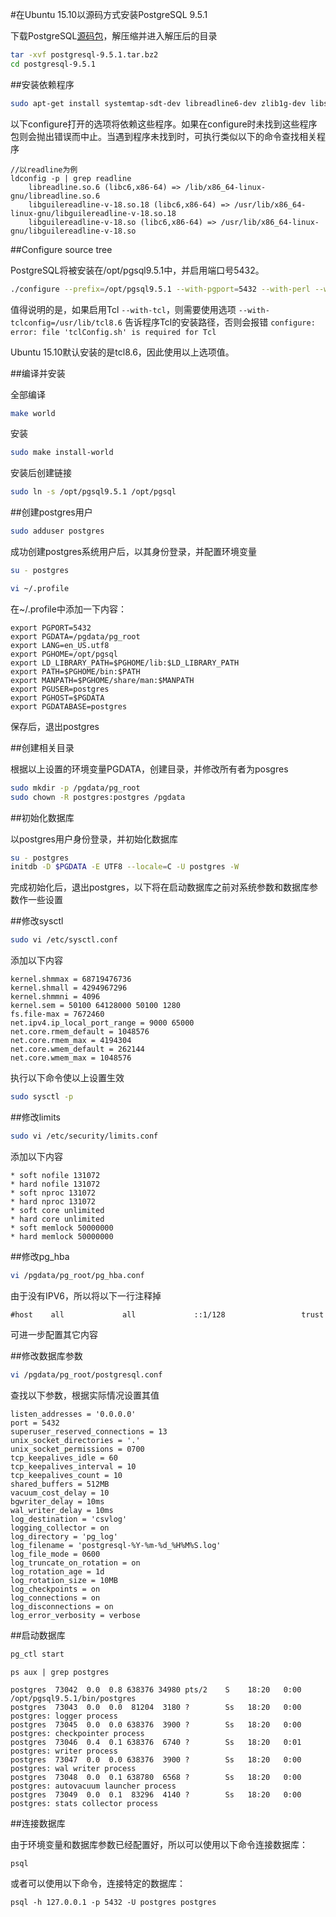 #在Ubuntu 15.10以源码方式安装PostgreSQL 9.5.1

下载PostgreSQL[源码包](http://www.postgresql.org/ftp/source/)，解压缩并进入解压后的目录

```bash
tar -xvf postgresql-9.5.1.tar.bz2
cd postgresql-9.5.1
```

##安装依赖程序

```bash
sudo apt-get install systemtap-sdt-dev libreadline6-dev zlib1g-dev libssl-dev libpam-dev libxml2-dev libxslt-dev tcl8.6-dev libperl-dev libpython2.7-dev
```

以下configure打开的选项将依赖这些程序。如果在configure时未找到这些程序包则会抛出错误而中止。当遇到程序未找到时，可执行类似以下的命令查找相关程序

```
//以readline为例
ldconfig -p | grep readline	
    libreadline.so.6 (libc6,x86-64) => /lib/x86_64-linux-gnu/libreadline.so.6
	libguilereadline-v-18.so.18 (libc6,x86-64) => /usr/lib/x86_64-linux-gnu/libguilereadline-v-18.so.18
	libguilereadline-v-18.so (libc6,x86-64) => /usr/lib/x86_64-linux-gnu/libguilereadline-v-18.so
```

##Configure source tree

PostgreSQL将被安装在/opt/pgsql9.5.1中，并启用端口号5432。

```bash
./configure --prefix=/opt/pgsql9.5.1 --with-pgport=5432 --with-perl --with-tcl --with-tclconfig=/usr/lib/tcl8.6 --with-python --with-openssl --with-pam --without-ldap --with-libxml --with-libxslt --enable-thread-safety --with-wal-blocksize=16 --with-blocksize=16 --enable-dtrace --enable-debug
```

值得说明的是，如果启用Tcl `--with-tcl`，则需要使用选项 `--with-tclconfig=/usr/lib/tcl8.6` 告诉程序Tcl的安装路径，否则会报错 `configure: error: file 'tclConfig.sh' is required for Tcl`

Ubuntu 15.10默认安装的是tcl8.6，因此使用以上选项值。

##编译并安装

全部编译

```bash
make world
```

安装

```bash
sudo make install-world
```

安装后创建链接

```bash
sudo ln -s /opt/pgsql9.5.1 /opt/pgsql
```

##创建postgres用户

```bash
sudo adduser postgres
```

成功创建postgres系统用户后，以其身份登录，并配置环境变量

```bash
su - postgres

vi ~/.profile
```

在~/.profile中添加一下内容：

```
export PGPORT=5432
export PGDATA=/pgdata/pg_root
export LANG=en_US.utf8
export PGHOME=/opt/pgsql
export LD_LIBRARY_PATH=$PGHOME/lib:$LD_LIBRARY_PATH
export PATH=$PGHOME/bin:$PATH
export MANPATH=$PGHOME/share/man:$MANPATH
export PGUSER=postgres
export PGHOST=$PGDATA
export PGDATABASE=postgres
```

保存后，退出postgres

##创建相关目录

根据以上设置的环境变量PGDATA，创建目录，并修改所有者为posgres

```bash
sudo mkdir -p /pgdata/pg_root
sudo chown -R postgres:postgres /pgdata
```

##初始化数据库

以postgres用户身份登录，并初始化数据库

```bash
su - postgres
initdb -D $PGDATA -E UTF8 --locale=C -U postgres -W
```

完成初始化后，退出postgres，以下将在启动数据库之前对系统参数和数据库参数作一些设置

##修改sysctl

```bash
sudo vi /etc/sysctl.conf
```

添加以下内容

```
kernel.shmmax = 68719476736
kernel.shmall = 4294967296
kernel.shmmni = 4096
kernel.sem = 50100 64128000 50100 1280
fs.file-max = 7672460
net.ipv4.ip_local_port_range = 9000 65000
net.core.rmem_default = 1048576
net.core.rmem_max = 4194304
net.core.wmem_default = 262144
net.core.wmem_max = 1048576
```

执行以下命令使以上设置生效

```bash
sudo sysctl -p
```

##修改limits

```bash
sudo vi /etc/security/limits.conf
```

添加以下内容

```
* soft nofile 131072
* hard nofile 131072
* soft nproc 131072
* hard nproc 131072
* soft core unlimited
* hard core unlimited
* soft memlock 50000000
* hard memlock 50000000
```

##修改pg_hba

```bash
vi /pgdata/pg_root/pg_hba.conf
```

由于没有IPV6，所以将以下一行注释掉

```
#host    all             all             ::1/128                 trust
```

可进一步配置其它内容

##修改数据库参数

```bash
vi /pgdata/pg_root/postgresql.conf
```

查找以下参数，根据实际情况设置其值

```
listen_addresses = '0.0.0.0'
port = 5432
superuser_reserved_connections = 13
unix_socket_directories = '.'
unix_socket_permissions = 0700
tcp_keepalives_idle = 60
tcp_keepalives_interval = 10
tcp_keepalives_count = 10 
shared_buffers = 512MB
vacuum_cost_delay = 10
bgwriter_delay = 10ms
wal_writer_delay = 10ms
log_destination = 'csvlog'
logging_collector = on 
log_directory = 'pg_log' 
log_filename = 'postgresql-%Y-%m-%d_%H%M%S.log'
log_file_mode = 0600
log_truncate_on_rotation = on
log_rotation_age = 1d
log_rotation_size = 10MB
log_checkpoints = on
log_connections = on
log_disconnections = on
log_error_verbosity = verbose
```

##启动数据库

```bash
pg_ctl start
```

```
ps aux | grep postgres

postgres  73042  0.0  0.8 638376 34980 pts/2    S    18:20   0:00 /opt/pgsql9.5.1/bin/postgres
postgres  73043  0.0  0.0  81204  3180 ?        Ss   18:20   0:00 postgres: logger process    
postgres  73045  0.0  0.0 638376  3900 ?        Ss   18:20   0:00 postgres: checkpointer process  
postgres  73046  0.4  0.1 638376  6740 ?        Ss   18:20   0:01 postgres: writer process    
postgres  73047  0.0  0.0 638376  3900 ?        Ss   18:20   0:00 postgres: wal writer process  
postgres  73048  0.0  0.1 638780  6568 ?        Ss   18:20   0:00 postgres: autovacuum launcher process  
postgres  73049  0.0  0.1  83296  4140 ?        Ss   18:20   0:00 postgres: stats collector process 
```

##连接数据库

由于环境变量和数据库参数已经配置好，所以可以使用以下命令连接数据库：

```
psql
```

或者可以使用以下命令，连接特定的数据库：

```
psql -h 127.0.0.1 -p 5432 -U postgres postgres
```